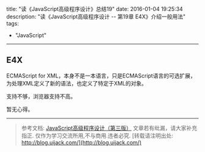 title: "读《JavaScript高级程序设计》总结19"
date: 2016-01-04 19:25:34
description: "读《JavaScript高级程序设计 -- 第19章 E4X》介绍一般用法"
tags:
- "JavaScript"
---


## E4X

ECMAScript for XML，本身不是一本语言，只是ECMAScript语言的可选扩展，为处理XML定义了新的语法，也定义了特定于XML的对象。

支持不够，浏览器支持不高。

暂无心得。




-----------------------

> 参考文档: [JavaScript高级程序设计（第三版）](http://www.ituring.com.cn/book/946)
> 文章若有纰漏，请大家补充指正.
> 仅作为学习交流所用,不与商用.违者必究.
> [转载请注明出处: http://blog.uijack.com/](http://blog.uijack.com/)
